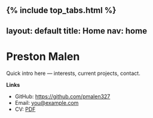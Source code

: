 {% include top_tabs.html %}
---
layout: default
title: Home
nav: home
---

# Preston Malen

Quick intro here — interests, current projects, contact.

**Links**
- GitHub: <https://github.com/pmalen327>
- Email: you@example.com
- CV: [PDF](/assets/cv.pdf)
